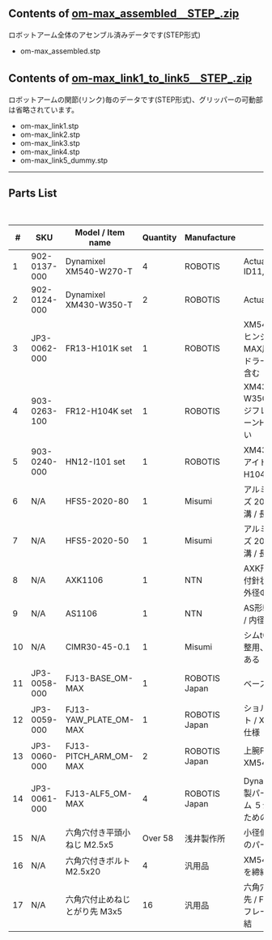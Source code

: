 ## Contents of [om-max_assembled＿STEP_.zip](https://github.com/ROBOTIS-JAPAN-GIT/open_manipulator/blob/open_manipulator_max/open_manipulator_max_Hardware/om-max_assembled_STEP_.zip) <br>
ロボットアーム全体のアセンブル済みデータです(STEP形式)
- om-max_assembled.stp <br>

## Contents of [om-max_link1_to_link5＿STEP_.zip](https://github.com/ROBOTIS-JAPAN-GIT/open_manipulator/blob/open_manipulator_max/open_manipulator_max_Hardware/om-max_link1_to_link5_STEP_.zip) <br>
ロボットアームの関節(リンク)毎のデータです(STEP形式)、グリッパーの可動部は省略されています。
- om-max_link1.stp <br>
- om-max_link2.stp <br>
- om-max_link3.stp <br>
- om-max_link4.stp <br>
- om-max_link5_dummy.stp <br>


---
## Parts List <br>
<br>

| #   | SKU          | Model / Item name      | Quantity | Manufacture | Note                                                          | 
| --- | ------------ | ---------------------- | -------- | ----------- | ------------------------------------------------------------- | 
| 1   | 902-0137-000 | Dynamixel XM540-W270-T | 4        | ROBOTIS     | Actuator ID11,ID12(Double),ID13.                              | 
| 2   | 902-0124-000 | Dynamixel XM430-W350-T | 2        | ROBOTIS     | Actuator ID14,ID15.                                           | 
| 3   | JP3-0062-000 | FR13-H101K set         | 1        | ROBOTIS     | XM540-W270(ID13)用ヒンジフレーム OM-MAX用に一部追加工. アイドラーホーンHN13-I101含む | 
| 4   | 903-0263-100 | FR12-H104K set         | 1        | ROBOTIS     | XM430-W350(ID14,ID15)用ヒンジフレーム. アイドラーホーンHN12-I101は含まない | 
| 5   | 903-0240-000 | HN12-I101 set          | 1        | ROBOTIS     | XM430-W350(ID14)用アイドラーホーン. FR12-H104用.                    | 
| 6   | N/A          | HFS5-2020-80           | 1        | Misumi      | アルミフレーム ５シリーズ 20x20ｍｍ 1列溝 4面溝 / 長さ80mm              | 
| 7   | N/A          | HFS5-2020-50           | 1        | Misumi      | アルミフレーム ５シリーズ 20x20ｍｍ 1列溝 4面溝 / 長さ50mm              | 
| 8   | N/A          | AXK1106                 | 1        | NTN      | AXK形（スラスト保持器付針状ころ） / 内径Φ30 外径Φ47 t2.0              | 
| 9   | N/A          | AS1106                 | 1        | NTN      | AS形軌道輪（ワッシャ） / 内径Φ30 外径Φ47 t1.0             | 
| 10  | N/A          | CIMR30-45-0.1 | 1       | Misumi      | シムt0.1 / スラスト軸受調整用、使用しない場合もある  |
| 11  | JP3-0058-000 | FJ13-BASE_OM-MAX             | 1        | ROBOTIS Japan      | ベースプレート                              | 
| 12  | JP3-0059-000 | FJ13-YAW_PLATE_OM-MAX       | 1        | ROBOTIS Japan      | ショルダーYaw軸プレート / XM540ダブルサーボ仕様  | 
| 13  | JP3-0060-000 | FJ13-PITCH_ARM_OM-MAX       | 2        | ROBOTIS Japan      | 上腕Pitch軸可動アーム / XM540ダブルサーボ仕様 | 
| 14  | JP3-0061-000 | FJ13-ALF5_OM-MAX              | 4        | ROBOTIS Japan      | Dynamixel及びROBOTIS製パーツとアルミフレーム ５シリーズを連結するための部品 |
| 15  | N/A          | 六角穴付き平頭小ねじ M2.5x5 | Over 58       | 浅井製作所      | 小径低頭ネジ / 複数箇所のパーツ間締結 |
| 16  | N/A          | 六角穴付きボルト M2.5x20 | 4       | 汎用品      | XM540とベースプレートを締結 |
| 17  | N/A          | 六角穴付止めねじ とがり先 M3x5 | 16       | 汎用品      | 六角穴付止めねじ とがり先 / FJ13-ALF5とアルミフレーム ５シリーズを締結  |



